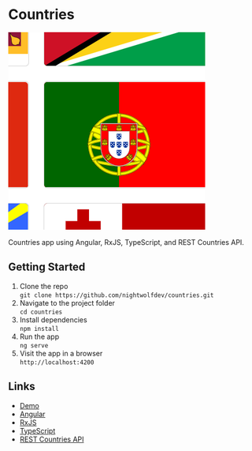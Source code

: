 # Countries

![Countries App](./src/assets/img/countries-app.png)

Countries app using Angular, RxJS, TypeScript, and REST Countries API.

## Getting Started

1. Clone the repo  
  `git clone https://github.com/nightwolfdev/countries.git`
2. Navigate to the project folder  
  `cd countries`
3. Install dependencies  
  `npm install`
4. Run the app  
  `ng serve`
5. Visit the app in a browser  
  `http://localhost:4200`

## Links

* [Demo](https://nightwolf.dev/demos/countries)
* [Angular](https://angular.io)
* [RxJS](https://rxjs.dev)
* [TypeScript](https://www.typescriptlang.org)
* [REST Countries API](https://restcountries.com/)